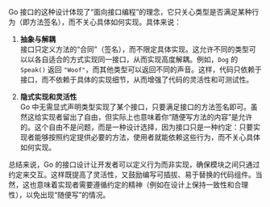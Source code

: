 Go 接口的这种设计体现了“面向接口编程”的理念，它只关心类型是否满足某种行为（即方法签名），而不关心具体如何实现。具体来说：

1. **抽象与解耦**  
   接口只定义方法的“合同”（签名），而不限定具体实现。这允许不同的类型可以以各自适合的方式实现同一接口，从而实现高度解耦。例如，`Dog` 的 `Speak()` 返回 `"Woof"`，而其他类型可以返回不同的声音。这样，代码只依赖于接口，而不依赖于具体的实现细节，从而增强了代码的灵活性和可测试性。

2. **隐式实现和灵活性**  
   Go 中无需显式声明类型实现了某个接口，只要满足接口的方法签名即可。虽然这给实现者留出了自由，但实际上也意味着你“随便写方法的内容”是允许的。这个自由不是问题，而是一种设计选择，因为接口只是一种约定：只要实现者能够按照约定提供必要的方法，使用者就能依赖这些行为，而不关心具体如何实现。

总结来说，Go 的接口设计让开发者可以定义行为而非实现，确保模块之间只通过约定来交互。这样既提高了灵活性，又鼓励编写可插拔、易于替换的代码组件。当然，这也意味着实现者需要遵循约定的精神（例如在设计上保持一致性和合理性），以免出现“随便写”的情况。